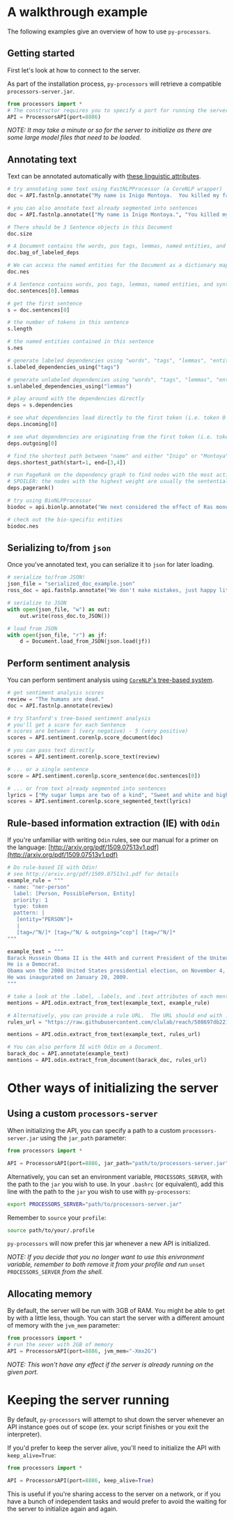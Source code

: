 # A walkthrough example

The following examples give an overview of how to use `py-processors`.

## Getting started

First let's look at how to connect to the server.

As part of the installation process, `py-processors` will retrieve a compatible `processors-server.jar`.

```python
from processors import *
# The constructor requires you to specify a port for running the server.
API = ProcessorsAPI(port=8886)
```
_NOTE: It may take a minute or so for the server to initialize as there are some large model files that need to be loaded._

## Annotating text

Text can be annotated automatically with [these linguistic attributes](procesors.md#annotating-text).
```python
# try annotating some text using FastNLPProcessor (a CoreNLP wrapper)
doc = API.fastnlp.annotate("My name is Inigo Montoya.  You killed my father.  Prepare to die.")

# you can also annotate text already segmented into sentences
doc = API.fastnlp.annotate(["My name is Inigo Montoya.", "You killed my father.", "Prepare to die."])

# There should be 3 Sentence objects in this Document
doc.size

# A Document contains the words, pos tags, lemmas, named entities, and syntactic dependencies of its component Sentences
doc.bag_of_labeled_deps

# We can access the named entities for the Document as a dictionary mapping an NE label -> list of named entities
doc.nes

# A Sentence contains words, pos tags, lemmas, named entities, and syntactic dependencies
doc.sentences[0].lemmas

# get the first sentence
s = doc.sentences[0]

# the number of tokens in this sentence
s.length

# the named entities contained in this sentence
s.nes

# generate labeled dependencies using "words", "tags", "lemmas", "entities", or token index ("index")
s.labeled_dependencies_using("tags")

# generate unlabeled dependencies using "words", "tags", "lemmas", "entities", or token index ("index")
s.unlabeled_dependencies_using("lemmas")

# play around with the dependencies directly
deps = s.dependencies

# see what dependencies lead directly to the first token (i.e. token 0 is the dependent of what?)
deps.incoming[0]

# see what dependencies are originating from the first token (i.e. token 0 is the head of what?)
deps.outgoing[0]

# find the shortest path between "name" and either "Inigo" or "Montoya".
deps.shortest_path(start=1, end=[3,4])

# run PageRank on the dependency graph to find nodes with the most activity.
# SPOILER: the nodes with the highest weight are usually the sentential predicate and its args
deps.pagerank()

# try using BioNLPProcessor
biodoc = api.bionlp.annotate("We next considered the effect of Ras monoubiquitination on GAP-mediated hydrolysis")

# check out the bio-specific entities
biodoc.nes
```

## Serializing to/from `json`

Once you've annotated text, you can serialize it to `json` for later loading.

```python
# serialize to/from JSON!
json_file = "serialized_doc_example.json"
ross_doc = api.fastnlp.annotate("We don't make mistakes, just happy little accidents.")

# serialize to JSON
with open(json_file, "w") as out:
    out.write(ross_doc.to_JSON())

# load from JSON
with open(json_file, "r") as jf:
    d = Document.load_from_JSON(json.load(jf))    
```

## Perform sentiment analysis

You can perform sentiment analysis using [`CoreNLP`'s tree-based system](https://nlp.stanford.edu/~socherr/EMNLP2013_RNTN.pdf).

```python
# get sentiment analysis scores
review = "The humans are dead."
doc = API.fastnlp.annotate(review)

# try Stanford's tree-based sentiment analysis
# you'll get a score for each Sentence
# scores are between 1 (very negative) - 5 (very positive)
scores = API.sentiment.corenlp.score_document(doc)

# you can pass text directly
scores = API.sentiment.corenlp.score_text(review)

# ... or a single sentence
score = API.sentiment.corenlp.score_sentence(doc.sentences[0])

# ... or from text already segmented into sentences
lyrics = ["My sugar lumps are two of a kind", "Sweet and white and highly refined", "Honeys try all kinds of tomfoolery", "to steal a feel of my family jewelry"]
scores = API.sentiment.corenlp.score_segmented_text(lyrics)
```

## Rule-based information extraction (IE) with `Odin`  
If you're unfamiliar with writing `Odin` rules, see our manual for a primer on the language: [http://arxiv.org/pdf/1509.07513v1.pdf](http://arxiv.org/pdf/1509.07513v1.pdf)

```python
# Do rule-based IE with Odin!
# see http://arxiv.org/pdf/1509.07513v1.pdf for details
example_rule = """
- name: "ner-person"
  label: [Person, PossiblePerson, Entity]
  priority: 1
  type: token
  pattern: |
   [entity="PERSON"]+
   |
   [tag=/^N/]* [tag=/^N/ & outgoing="cop"] [tag=/^N/]*
"""

example_text = """
Barack Hussein Obama II is the 44th and current President of the United States and the first African-American to hold the office.
He is a Democrat.
Obama won the 2008 United States presidential election, on November 4, 2008.
He was inaugurated on January 20, 2009.
"""

# take a look at the .label, .labels, and .text attributes of each mention
mentions = API.odin.extract_from_text(example_text, example_rule)

# Alternatively, you can provide a rule URL.  The URL should end with .yml or .yaml.
rules_url = "https://raw.githubusercontent.com/clulab/reach/508697db2217ba14cd1fa0a99174816cc3383317/src/main/resources/edu/arizona/sista/demo/open/grammars/rules.yml"

mentions = API.odin.extract_from_text(example_text, rules_url)

# You can also perform IE with Odin on a Document.
barack_doc = API.annotate(example_text)
mentions = API.odin.extract_from_document(barack_doc, rules_url)
```


# Other ways of initializing the server

## Using a custom `processors-server`

When initializing the API, you can specify a path to a custom `processors-server.jar` using the `jar_path` parameter:

```python
from processors import *

API = ProcessorsAPI(port=8886, jar_path="path/to/processors-server.jar")
```

Alternatively, you can set an environment variable, `PROCESSORS_SERVER`, with the path to the `jar` you wish to use.  In your `.bashrc` (or equivalent), add this line with the path to the `jar` you wish to use with `py-processors`:

```bash
export PROCESSORS_SERVER="path/to/processors-server.jar"
```

Remember to `source` your `profile`:
```bash
source path/to/your/.profile
```

`py-processors` will now prefer this jar whenever a new API is initialized.

_NOTE: If you decide that you no longer want to use this enivronment variable, remember to both remove it from your profile and run_ `unset PROCESSORS_SERVER` _from the shell._

## Allocating memory

By default, the server will be run with 3GB of RAM. You might be able to get by with a little less, though.  You can start the server with a different amount of memory with the `jvm_mem` parameter:

```python
from processors import *
# run the sever with 2GB of memory
API = ProcessorsAPI(port=8886, jvm_mem="-Xmx2G")
```

_NOTE: This won't have any effect if the server is already running on the given port._

# Keeping the server running

By default, `py-processors` will attempt to shut down the server whenever an API instance goes out of scope (ex. your script finishes or you exit the interpreter).  

If you'd prefer to keep the server alive, you'll need to initialize the API with `keep_alive=True`:

```python
from processors import *

API = ProcessorsAPI(port=8886, keep_alive=True)
```

This is useful if you're sharing access to the server on a network, or if you have a bunch of independent tasks and would prefer to avoid the waiting for the server to initialize again and again.
